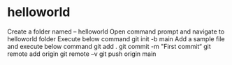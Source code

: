 # helloworld

Create a folder named – helloworld
Open command prompt and navigate to helloworld folder
Execute below command
	git init -b main
Add a sample file and execute below command
	git add .
	git commit -m "First commit“
	git remote add origin <remote repository URL>
	git remote –v
	git push origin main
